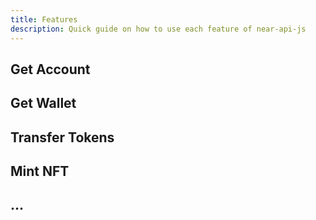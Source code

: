 ```yaml
---
title: Features
description: Quick guide on how to use each feature of near-api-js
---
```


## Get Account
## Get Wallet
## Transfer Tokens
## Mint NFT
## ...
